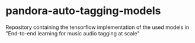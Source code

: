 # pandora-auto-tagging-models
Repository containing the tensorflow implementation of the used models in "End-to-end learning for music audio tagging at scale"
